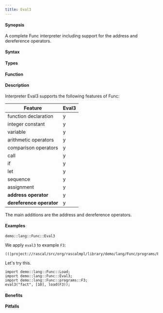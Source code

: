 ```yaml
---
title: Eval3
---
```


#### Synopsis

A complete Func interpreter including support for the address and dereference operators.

#### Syntax

#### Types

#### Function

#### Description

Interpreter Eval3 supports the following features of Func: 


| Feature              | Eval3 |
| --- | --- |
| function declaration | y |
| integer constant     | y |
| variable             | y |
| arithmetic operators | y |
| comparison operators | y |
| call                 | y |
| if                   | y |
| let                  | y |
| sequence             | y |
| assignment           | y |
| __address operator__ | y |
| __dereference operator__ | y |




The main additions are the address and dereference operators.

#### Examples

```rascal-include
demo::lang::Func::Eval3
```

                

We apply `eval3` to example `F3`:
```rascal
((|project://rascal/src/org/rascalmpl/library/demo/lang/Func/programs/F3.func|))
```

                
Let's try this.
```rascal-shell
import demo::lang::Func::Load;
import demo::lang::Func::Eval3;
import demo::lang::Func::programs::F3;
eval3("fact", [10], load(F3));
```



#### Benefits

#### Pitfalls

